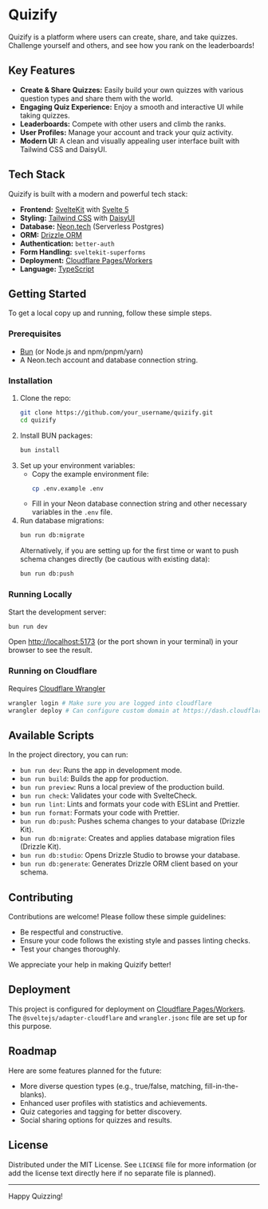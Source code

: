 # Quizify

Quizify is a platform where users can create, share, and take quizzes. Challenge yourself and others, and see how you rank on the leaderboards!

## Key Features

*   **Create & Share Quizzes:** Easily build your own quizzes with various question types and share them with the world.
*   **Engaging Quiz Experience:** Enjoy a smooth and interactive UI while taking quizzes.
*   **Leaderboards:** Compete with other users and climb the ranks.
*   **User Profiles:** Manage your account and track your quiz activity.
*   **Modern UI:** A clean and visually appealing user interface built with Tailwind CSS and DaisyUI.

## Tech Stack

Quizify is built with a modern and powerful tech stack:

*   **Frontend:** [SvelteKit](https://kit.svelte.dev/) with [Svelte 5](https://svelte.dev/)
*   **Styling:** [Tailwind CSS](https://tailwindcss.com/) with [DaisyUI](https://daisyui.com/)
*   **Database:** [Neon.tech](https://neon.tech/) (Serverless Postgres)
*   **ORM:** [Drizzle ORM](https://orm.drizzle.team/)
*   **Authentication:** `better-auth`
*   **Form Handling:** `sveltekit-superforms`
*   **Deployment:** [Cloudflare Pages/Workers](https://pages.cloudflare.com/)
*   **Language:** [TypeScript](https://www.typescriptlang.org/)

## Getting Started

To get a local copy up and running, follow these simple steps.

### Prerequisites

*   [Bun](https://bun.sh/) (or Node.js and npm/pnpm/yarn)
*   A Neon.tech account and database connection string.

### Installation

1.  Clone the repo:
    ```bash
    git clone https://github.com/your_username/quizify.git
    cd quizify
    ```
2.  Install BUN packages:
    ```bash
    bun install
    ```
3.  Set up your environment variables:
    *   Copy the example environment file:
        ```bash
        cp .env.example .env
        ```
    *   Fill in your Neon database connection string and other necessary variables in the `.env` file.
4.  Run database migrations:
    ```bash
    bun run db:migrate
    ```
    Alternatively, if you are setting up for the first time or want to push schema changes directly (be cautious with existing data):
    ```bash
    bun run db:push
    ```

### Running Locally

Start the development server:

```bash
bun run dev
```

Open [http://localhost:5173](http://localhost:5173) (or the port shown in your terminal) in your browser to see the result.

### Running on Cloudflare
Requires [Cloudflare Wrangler](https://developers.cloudflare.com/workers/wrangler/)
```bash
wrangler login # Make sure you are logged into cloudflare
wrangler deploy # Can configure custom domain at https://dash.cloudflare.com/
```
## Available Scripts

In the project directory, you can run:

*   `bun run dev`: Runs the app in development mode.
*   `bun run build`: Builds the app for production.
*   `bun run preview`: Runs a local preview of the production build.
*   `bun run check`: Validates your code with SvelteCheck.
*   `bun run lint`: Lints and formats your code with ESLint and Prettier.
*   `bun run format`: Formats your code with Prettier.
*   `bun run db:push`: Pushes schema changes to your database (Drizzle Kit).
*   `bun run db:migrate`: Creates and applies database migration files (Drizzle Kit).
*   `bun run db:studio`: Opens Drizzle Studio to browse your database.
*   `bun run db:generate`: Generates Drizzle ORM client based on your schema.

## Contributing

Contributions are welcome! Please follow these simple guidelines:

*   Be respectful and constructive.
*   Ensure your code follows the existing style and passes linting checks.
*   Test your changes thoroughly.

We appreciate your help in making Quizify better!

## Deployment

This project is configured for deployment on [Cloudflare Pages/Workers](https://pages.cloudflare.com/). The `@sveltejs/adapter-cloudflare` and `wrangler.jsonc` file are set up for this purpose.

## Roadmap

Here are some features planned for the future:

*   More diverse question types (e.g., true/false, matching, fill-in-the-blanks).
*   Enhanced user profiles with statistics and achievements.
*   Quiz categories and tagging for better discovery.
*   Social sharing options for quizzes and results.

## License

Distributed under the MIT License. See `LICENSE` file for more information (or add the license text directly here if no separate file is planned).

---

Happy Quizzing!
